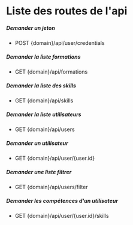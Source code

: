 # Liste des routes de l'api

##### Demander un jeton
* POST {domain}/api/user/credentials

##### Demander la liste formations
* GET {domain}/api/formations

##### Demander la liste des skills
* GET {domain}/api/skills

##### Demander la liste utilisateurs
* GET {domain}/api/users

##### Demander un utilisateur
* GET {domain}/api/user/{user.id}

##### Demander une liste filtrer
* GET {domain}/api/users/filter

##### Demander les compétences d'un utilisateur
* GET {domain}/api/user/{user.id}/skills